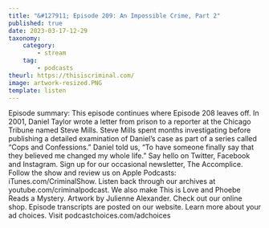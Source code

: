 ```yaml
---
title: "&#127911; Episode 209: An Impossible Crime, Part 2"
published: true
date: 2023-03-17-12-29
taxonomy:
    category:
        - stream
    tag:
        - podcasts
theurl: https://thisiscriminal.com/
image: artwork-resized.PNG
template: listen
---
```


Episode summary: This episode continues where Episode 208 leaves off. In 2001, Daniel Taylor wrote a letter from prison to a reporter at the Chicago Tribune named Steve Mills. Steve Mills spent months investigating before publishing a detailed examination of Daniel&rsquo;s case as part of a series called &ldquo;Cops and Confessions.&rdquo; Daniel told us, &ldquo;To have someone finally say that they believed me changed my whole life.&rdquo; Say hello on Twitter, Facebook and Instagram. Sign up for our occasional newsletter, The Accomplice. Follow the show and review us on Apple Podcasts: iTunes.com/CriminalShow. Listen back through our archives at youtube.com/criminalpodcast. We also make This is Love and Phoebe Reads a Mystery. Artwork by Julienne Alexander. Check out our online shop. Episode transcripts are posted on our website. Learn more about your ad choices. Visit podcastchoices.com/adchoices
